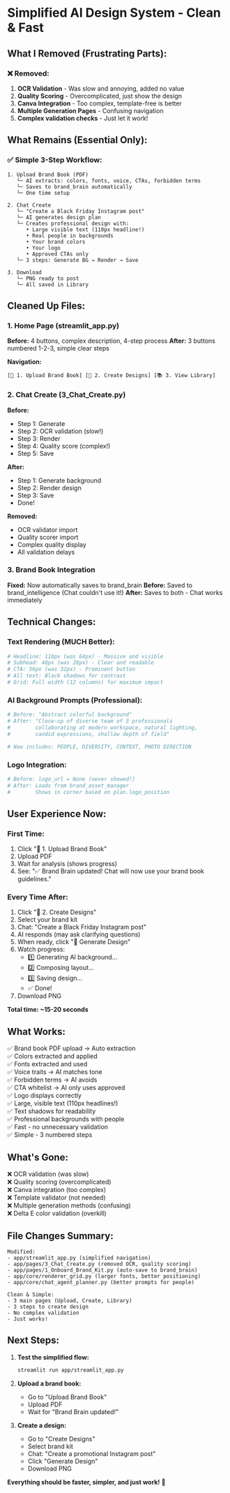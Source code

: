 # Simplified AI Design System - Clean & Fast

## What I Removed (Frustrating Parts):

### ❌ Removed:
1. **OCR Validation** - Was slow and annoying, added no value
2. **Quality Scoring** - Overcomplicated, just show the design
3. **Canva Integration** - Too complex, template-free is better
4. **Multiple Generation Pages** - Confusing navigation
5. **Complex validation checks** - Just let it work!

## What Remains (Essential Only):

### ✅ Simple 3-Step Workflow:

```
1. Upload Brand Book (PDF)
   └─ AI extracts: colors, fonts, voice, CTAs, forbidden terms
   └─ Saves to brand_brain automatically
   └─ One time setup

2. Chat Create
   └─ "Create a Black Friday Instagram post"
   └─ AI generates design plan
   └─ Creates professional design with:
      • Large visible text (110px headline!)
      • Real people in backgrounds
      • Your brand colors
      • Your logo
      • Approved CTAs only
   └─ 3 steps: Generate BG → Render → Save

3. Download
   └─ PNG ready to post
   └─ All saved in Library
```

## Cleaned Up Files:

### 1. Home Page (streamlit_app.py)
**Before:** 4 buttons, complex description, 4-step process
**After:** 3 buttons numbered 1-2-3, simple clear steps

**Navigation:**
```
[📖 1. Upload Brand Book] [💬 2. Create Designs] [📚 3. View Library]
```

### 2. Chat Create (3_Chat_Create.py)
**Before:**
- Step 1: Generate
- Step 2: OCR validation (slow!)
- Step 3: Render
- Step 4: Quality score (complex!)
- Step 5: Save

**After:**
- Step 1: Generate background
- Step 2: Render design
- Step 3: Save
- Done!

**Removed:**
- OCR validator import
- Quality scorer import  
- Complex quality display
- All validation delays

### 3. Brand Book Integration
**Fixed:** Now automatically saves to brand_brain
**Before:** Saved to brand_intelligence (Chat couldn't use it!)
**After:** Saves to both - Chat works immediately

## Technical Changes:

### Text Rendering (MUCH Better):
```python
# Headline: 110px (was 64px) - Massive and visible
# Subhead: 48px (was 28px) - Clear and readable
# CTA: 56px (was 32px) - Prominent button
# All text: Black shadows for contrast
# Grid: Full width (12 columns) for maximum impact
```

### AI Background Prompts (Professional):
```python
# Before: "Abstract colorful background"
# After: "Close-up of diverse team of 3 professionals 
#        collaborating at modern workspace, natural lighting, 
#        candid expressions, shallow depth of field"

# Now includes: PEOPLE, DIVERSITY, CONTEXT, PHOTO DIRECTION
```

### Logo Integration:
```python
# Before: logo_url = None (never showed!)
# After: Loads from brand_asset_manager
#        Shows in corner based on plan.logo_position
```

## User Experience Now:

### First Time:
1. Click "📖 1. Upload Brand Book"
2. Upload PDF
3. Wait for analysis (shows progress)
4. See: "✅ Brand Brain updated! Chat will now use your brand book guidelines."

### Every Time After:
1. Click "💬 2. Create Designs"
2. Select your brand kit
3. Chat: "Create a Black Friday Instagram post"
4. AI responds (may ask clarifying questions)
5. When ready, click "🚀 Generate Design"
6. Watch progress:
   - 1️⃣ Generating AI background...
   - 2️⃣ Composing layout...
   - 3️⃣ Saving design...
   - ✅ Done!
7. Download PNG

**Total time: ~15-20 seconds**

## What Works:

✅ Brand book PDF upload → Auto extraction  
✅ Colors extracted and applied  
✅ Fonts extracted and used  
✅ Voice traits → AI matches tone  
✅ Forbidden terms → AI avoids  
✅ CTA whitelist → AI only uses approved  
✅ Logo displays correctly  
✅ Large, visible text (110px headlines!)  
✅ Text shadows for readability  
✅ Professional backgrounds with people  
✅ Fast - no unnecessary validation  
✅ Simple - 3 numbered steps  

## What's Gone:

❌ OCR validation (was slow)  
❌ Quality scoring (overcomplicated)  
❌ Canva integration (too complex)  
❌ Template validator (not needed)  
❌ Multiple generation methods (confusing)  
❌ Delta E color validation (overkill)  

## File Changes Summary:

```
Modified:
- app/streamlit_app.py (simplified navigation)
- app/pages/3_Chat_Create.py (removed OCR, quality scoring)
- app/pages/1_Onboard_Brand_Kit.py (auto-save to brand_brain)
- app/core/renderer_grid.py (larger fonts, better positioning)
- app/core/chat_agent_planner.py (better prompts for people)

Clean & Simple:
- 3 main pages (Upload, Create, Library)
- 3 steps to create design
- No complex validation
- Just works!
```

## Next Steps:

1. **Test the simplified flow:**
   ```bash
   streamlit run app/streamlit_app.py
   ```

2. **Upload a brand book:**
   - Go to "Upload Brand Book"
   - Upload PDF
   - Wait for "Brand Brain updated!"

3. **Create a design:**
   - Go to "Create Designs"
   - Select brand kit
   - Chat: "Create a promotional Instagram post"
   - Click "Generate Design"
   - Download PNG

**Everything should be faster, simpler, and just work!** 🚀
